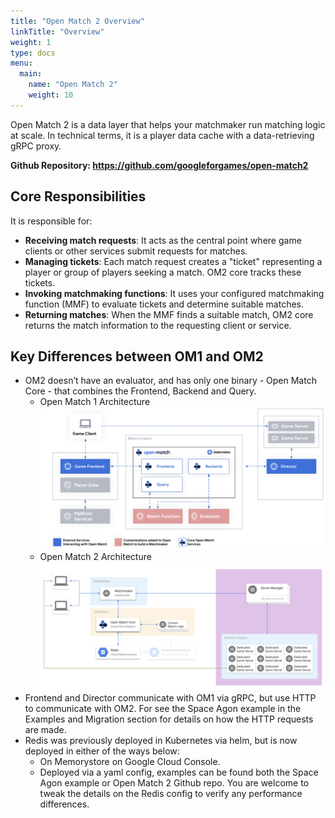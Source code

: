 ```yaml
---
title: "Open Match 2 Overview"
linkTitle: "Overview"
weight: 1
type: docs
menu:
  main:
    name: "Open Match 2"
    weight: 10
---
```


Open Match 2 is a data layer that helps your matchmaker run matching logic at scale. In technical terms, it is a player data cache with a data-retrieving gRPC proxy.

**Github Repository: https://github.com/googleforgames/open-match2**

## Core Responsibilities

It is responsible for:

- **Receiving match requests**: It acts as the central point where game clients or other services submit requests for matches.
- **Managing tickets**: Each match request creates a "ticket" representing a player or group of players seeking a match. OM2 core tracks these tickets.
- **Invoking matchmaking functions**: It uses your configured matchmaking function (MMF) to evaluate tickets and determine suitable matches.
- **Returning matches**: When the MMF finds a suitable match, OM2 core returns the match information to the requesting client or service.

## Key Differences between OM1 and OM2

- OM2 doesn’t have an evaluator, and has only one binary - Open Match Core - that combines the Frontend, Backend and Query.
    - Open Match 1 Architecture
      ![OM1 Architecture](om1.png)
    - Open Match 2 Architecture
      ![OM2 Architecture](om2.png)
- Frontend and Director communicate with OM1 via gRPC, but use HTTP to communicate with OM2. For see the Space Agon example in the Examples and 
  Migration section for details on how the HTTP requests are made.
- Redis was previously deployed in Kubernetes via helm, but is now deployed in either of the ways below:
    - On Memorystore on Google Cloud Console.
    - Deployed via a yaml config, examples can be found both the Space Agon example or Open Match 2 Github repo. You are welcome to tweak the details
      on the Redis config to verify any performance differences.